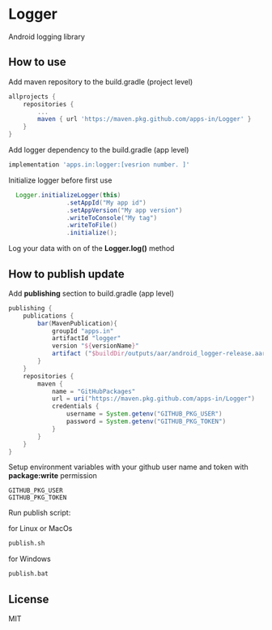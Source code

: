 # Logger

Android logging library

## How to use

Add maven repository to the build.gradle (project level)

```gradle
allprojects {
    repositories {
        ...
        maven { url 'https://maven.pkg.github.com/apps-in/Logger' }
    }
}
```

Add logger dependency to the build.gradle (app level)

```gradle
implementation 'apps.in:logger:[vesrion number. ]'
```

Initialize logger before first use

```java
  Logger.initializeLogger(this)
                .setAppId("My app id")
                .setAppVersion("My app version")
                .writeToConsole("My tag")
                .writeToFile()
                .initialize();
```

Log your data with on of the **Logger.log()** method

## How to publish update

Add **publishing** section to build.gradle (app level)

```gradle
publishing {
    publications {
        bar(MavenPublication){
            groupId "apps.in"
            artifactId "logger"
            version "${versionName}"
            artifact ("$buildDir/outputs/aar/android_logger-release.aar")
        }
    }
    repositories {
        maven {
            name = "GitHubPackages"
            url = uri("https://maven.pkg.github.com/apps-in/Logger")
            credentials {
                username = System.getenv("GITHUB_PKG_USER")
                password = System.getenv("GITHUB_PKG_TOKEN")
            }
        }
    }
}
```

Setup environment variables with your github user name and token with **package:write** permission
```
GITHUB_PKG_USER
GITHUB_PKG_TOKEN
```

Run publish script:

for Linux or MacOs
```sh
publish.sh
```
for Windows
```sh
publish.bat
```

## License

MIT
